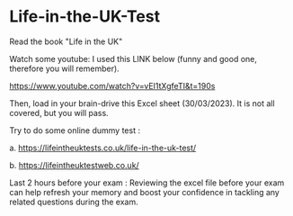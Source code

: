 # Life-in-the-UK-Test

Read the book "Life in the UK"

Watch some youtube: I used this LINK below (funny and good one, therefore you will remember). 

https://www.youtube.com/watch?v=vEI1tXgfeTI&t=190s

Then, load in your brain-drive this Excel sheet (30/03/2023). It is not all covered, but you will pass. 

Try to do some online dummy test :

a. https://lifeintheuktests.co.uk/life-in-the-uk-test/

b. https://lifeintheuktestweb.co.uk/

Last 2 hours before your  exam : Reviewing the excel file before your exam can help refresh your memory  and boost your confidence in tackling any related questions during the exam.
